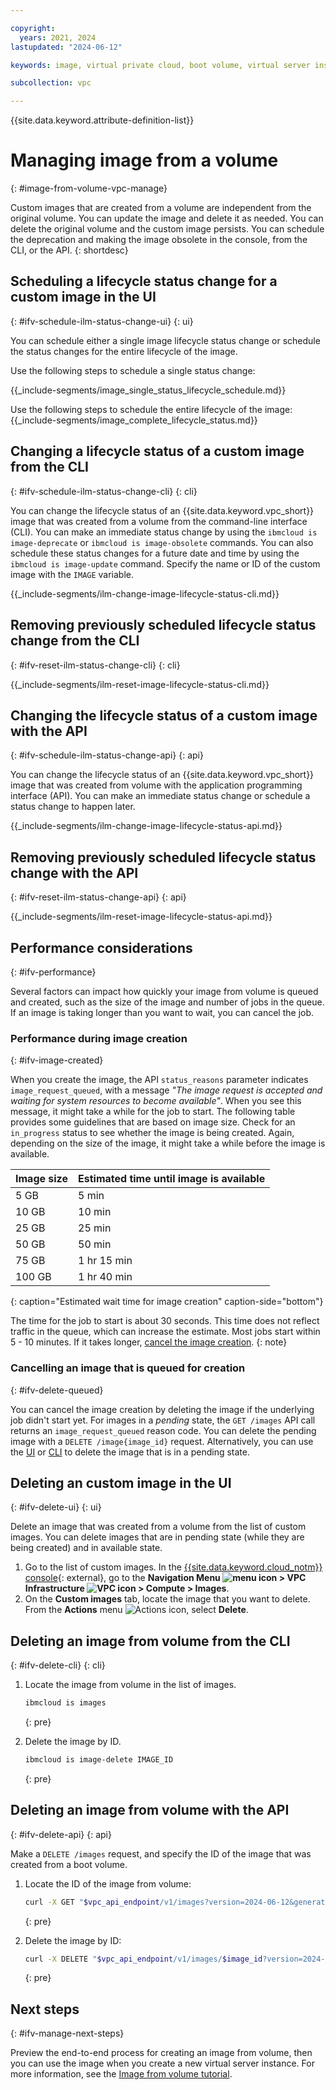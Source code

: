 ```yaml
---

copyright:
  years: 2021, 2024
lastupdated: "2024-06-12"

keywords: image, virtual private cloud, boot volume, virtual server instance, instance

subcollection: vpc

---
```


{{site.data.keyword.attribute-definition-list}}

# Managing image from a volume
{: #image-from-volume-vpc-manage}

Custom images that are created from a volume are independent from the original volume. You can update the image and delete it as needed. You can delete the original volume and the custom image persists. You can schedule the deprecation and making the image obsolete in the console, from the CLI, or the API.
{: shortdesc}

## Scheduling a lifecycle status change for a custom image in the UI
{: #ifv-schedule-ilm-status-change-ui}
{: ui}

You can schedule either a single image lifecycle status change or schedule the status changes for the entire lifecycle of the image.

Use the following steps to schedule a single status change:

{{_include-segments/image_single_status_lifecycle_schedule.md}}

Use the following steps to schedule the entire lifecycle of the image:
{{_include-segments/image_complete_lifecycle_status.md}}

## Changing a lifecycle status of a custom image from the CLI
{: #ifv-schedule-ilm-status-change-cli}
{: cli}

You can change the lifecycle status of an {{site.data.keyword.vpc_short}} image that was created from a volume from the command-line interface (CLI). You can make an immediate status change by using the `ibmcloud is image-deprecate` or `ibmcloud is image-obsolete` commands. You can also schedule these status changes for a future date and time by using the `ibmcloud is image-update` command. Specify the name or ID of the custom image with the `IMAGE` variable.


{{_include-segments/ilm-change-image-lifecycle-status-cli.md}}

## Removing previously scheduled lifecycle status change from the CLI
{: #ifv-reset-ilm-status-change-cli}
{: cli}


{{_include-segments/ilm-reset-image-lifecycle-status-cli.md}}

## Changing the lifecycle status of a custom image with the API
{: #ifv-schedule-ilm-status-change-api}
{: api}

You can change the lifecycle status of an {{site.data.keyword.vpc_short}} image that was created from volume with the application programming interface (API). You can make an immediate status change or schedule a status change to happen later.


{{_include-segments/ilm-change-image-lifecycle-status-api.md}}

## Removing previously scheduled lifecycle status change with the API
{: #ifv-reset-ilm-status-change-api}
{: api}


{{_include-segments/ilm-reset-image-lifecycle-status-api.md}}

## Performance considerations
{: #ifv-performance}

Several factors can impact how quickly your image from volume is queued and created, such as the size of the image and number of jobs in the queue. If an image is taking longer than you want to wait, you can cancel the job.

### Performance during image creation
{: #ifv-image-created}

When you create the image, the API `status_reasons` parameter indicates `image_request_queued`, with a message _"The image request is accepted and waiting for system resources to become available"_. When you see this message, it might take a while for the job to start. The following table provides some guidelines that are based on image size. Check for an `in_progress` status to see whether the image is being created. Again, depending on the size of the image, it might take a while before the image is available.

| Image size | Estimated time until image is available |
|------------|-----------------------------------------|
| 5 GB |  5 min |
| 10 GB | 10 min |
| 25 GB |  25 min |
| 50 GB |  50 min |
| 75 GB | 1 hr 15 min |
| 100 GB | 1 hr 40 min |
{: caption="Estimated wait time for image creation" caption-side="bottom"}

The time for the job to start is about 30 seconds. This time does not reflect traffic in the queue, which can increase the estimate. Most jobs start within 5 - 10 minutes. If it takes longer, [cancel the image creation](#ifv-delete-queued).
{: note}

### Cancelling an image that is queued for creation
{: #ifv-delete-queued}

You can cancel the image creation by deleting the image if the underlying job didn't start yet. For images in a _pending_ state, the `GET /images` API call returns an `image_request_queued` reason code. You can delete the pending image with a `DELETE /image{image_id}` request. Alternatively, you can use the [UI](/docs/vpc?topic=vpc-image-from-volume-vpc-manage&interface=ui#ifv-delete-ui) or [CLI](/docs/vpc?topic=vpc-image-from-volume-vpc-manage&interface=cli#ifv-delete-cli) to delete the image that is in a pending state.

## Deleting an custom image in the UI
{: #ifv-delete-ui}
{: ui}

Delete an image that was created from a volume from the list of custom images. You can delete images that are in pending state (while they are being created) and in available state.

1. Go to the list of custom images. In the [{{site.data.keyword.cloud_notm}} console](/login){: external}, go to  the **Navigation Menu ![menu icon](../../icons/icon_hamburger.svg) > VPC Infrastructure ![VPC icon](../../icons/vpc.svg) > Compute > Images**.
2. On the **Custom images** tab, locate the image that you want to delete. From the **Actions** menu ![Actions icon](../icons/action-menu-icon.svg "Actions"), select **Delete**.

## Deleting an image from volume from the CLI
{: #ifv-delete-cli}
{: cli}

1. Locate the image from volume in the list of images.

   ```sh
   ibmcloud is images
   ```
   {: pre}

2. Delete the image by ID.

   ```sh
   ibmcloud is image-delete IMAGE_ID
   ```
   {: pre}

## Deleting an image from volume with the API
{: #ifv-delete-api}
{: api}

Make a `DELETE /images` request, and specify the ID of the image that was created from a boot volume.

1. Locate the ID of the image from volume:

   ```sh
   curl -X GET "$vpc_api_endpoint/v1/images?version=2024-06-12&generation=2" -H "Authorization: Bearer $iam_token"
   ```
   {: pre}

2. Delete the image by ID:

   ```sh
   curl -X DELETE "$vpc_api_endpoint/v1/images/$image_id?version=2024-06-12&generation=2" -H "Authorization: Bearer $iam_token"
   ```
   {: pre}


## Next steps
{: #ifv-manage-next-steps}

Preview the end-to-end process for creating an image from volume, then you can use the image when you create a new virtual server instance. For more information, see the [Image from volume tutorial](/docs/vpc?topic=vpc-creating-and-using-an-image-from-volume).
